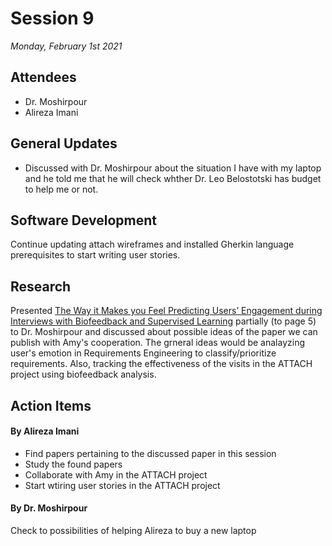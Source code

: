 # Session 9
*Monday, February 1st 2021*

## Attendees

- Dr. Moshirpour
- Alireza Imani

## General Updates

- Discussed with Dr. Moshirpour about the situation I have with my laptop and he told me that he will check whther Dr. Leo Belostotski has budget to help me or not.

## Software Development

Continue updating attach wireframes and installed Gherkin language prerequisites to start writing user stories.

## Research

Presented [The Way it Makes you Feel Predicting Users’ Engagement during Interviews with Biofeedback and Supervised Learning](https://github.com/alirezaimn/msc/issues/27) partially (to page 5) to Dr. Moshirpour and discussed about possible ideas of the paper we can publish with Amy's cooperation. The grneral ideas would be analayzing user's emotion in Requirements Engineering to classify/prioritize requirements. Also, tracking the effectiveness of the visits in the ATTACH project using biofeedback analysis.

## Action Items

#### By Alireza Imani
- Find papers pertaining to the discussed paper in this session
- Study the found papers
- Collaborate with Amy in the ATTACH project
- Start wtiring user stories in the ATTACH project
#### By Dr. Moshirpour
Check to possibilities of helping Alireza to buy a new laptop
